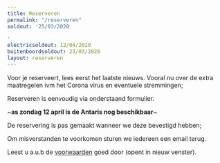 ```yaml
---
title: Reserveren
permalink: "/reserveren"
soldout: '25/03/2020

'
electricsoldout: 12/04/2020
buitenboordsoldout: 23/03/2020
layout: reserveren
---
```


Voor je reserveert, lees eerst het laatste nieuws.
Vooral nu over de extra maatregelen ivm het Corona virus en eventuele stremmingen;

Reserveren is eenvoudig via onderstaand formulier.

~**as zondag 12 april is de Antaris nog beschikbaar**~

De reservering is pas gemaakt wanneer we deze bevestigd hebben;

Om misverstanden te voorkomen sturen we iedereen een email terug.

Leest u a.u.b de [voorwaarden](voorwaarden) goed door (opent in nieuw venster).
